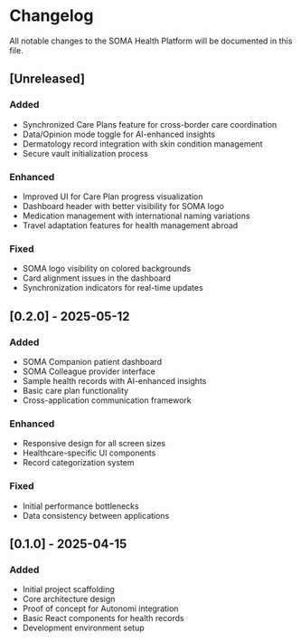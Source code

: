 # Changelog

All notable changes to the SOMA Health Platform will be documented in this file.

## [Unreleased]

### Added
- Synchronized Care Plans feature for cross-border care coordination
- Data/Opinion mode toggle for AI-enhanced insights
- Dermatology record integration with skin condition management
- Secure vault initialization process

### Enhanced
- Improved UI for Care Plan progress visualization
- Dashboard header with better visibility for SOMA logo
- Medication management with international naming variations
- Travel adaptation features for health management abroad

### Fixed
- SOMA logo visibility on colored backgrounds
- Card alignment issues in the dashboard
- Synchronization indicators for real-time updates

## [0.2.0] - 2025-05-12

### Added
- SOMA Companion patient dashboard
- SOMA Colleague provider interface
- Sample health records with AI-enhanced insights
- Basic care plan functionality
- Cross-application communication framework

### Enhanced
- Responsive design for all screen sizes
- Healthcare-specific UI components
- Record categorization system

### Fixed
- Initial performance bottlenecks
- Data consistency between applications

## [0.1.0] - 2025-04-15

### Added
- Initial project scaffolding
- Core architecture design
- Proof of concept for Autonomi integration
- Basic React components for health records
- Development environment setup